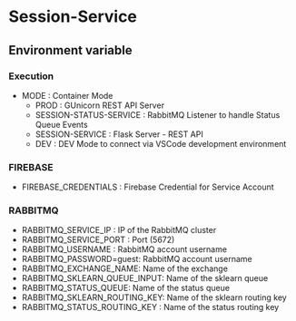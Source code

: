# Session-Service


## Environment variable
### Execution
- MODE : Container Mode 
   -  PROD : GUnicorn REST API Server
   -  SESSION-STATUS-SERVICE : RabbitMQ Listener to handle Status Queue Events
   -  SESSION-SERVICE : Flask Server - REST API
   -  DEV : DEV Mode to connect via VSCode development environment
### FIREBASE
- FIREBASE_CREDENTIALS : Firebase Credential for Service Account
### RABBITMQ
- RABBITMQ_SERVICE_IP : IP of the RabbitMQ cluster
- RABBITMQ_SERVICE_PORT : Port (5672)
- RABBITMQ_USERNAME : RabbitMQ account username 
- RABBITMQ_PASSWORD=guest: RabbitMQ account username
- RABBITMQ_EXCHANGE_NAME: Name of the exchange
- RABBITMQ_SKLEARN_QUEUE_INPUT: Name of the sklearn queue
- RABBITMQ_STATUS_QUEUE:  Name of the status queue
- RABBITMQ_SKLEARN_ROUTING_KEY:  Name of the sklearn routing key
- RABBITMQ_STATUS_ROUTING_KEY :  Name of the status routing key
